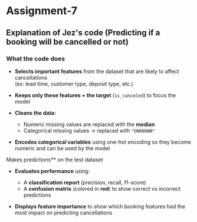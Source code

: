 # Assignment-7

## Explanation of Jez's code (Predicting if a booking will be cancelled or not)


### What the code does

- **Selects important features** from the dataset that are likely to affect cancellations  
  (ex: lead time, customer type, deposit type, etc.)

- **Keeps only these features + the target** (`is_canceled`) to focus the model

- **Cleans the data:**
  - Numeric missing values are replaced with the **median**
  - Categorical missing values → replaced with `"UNKNOWN"`

- **Encodes categorical variables** using one-hot encoding so they become numeric and can be used by the model

Makes predictions** on the test dataset

- **Evaluates performance** using:
  - A **classification report** (precision, recall, f1-score)
  - A **confusion matrix** (colored in **red**) to show correct vs incorrect predictions

- **Displays feature importance** to show which booking features had the most impact on predicting cancellations

